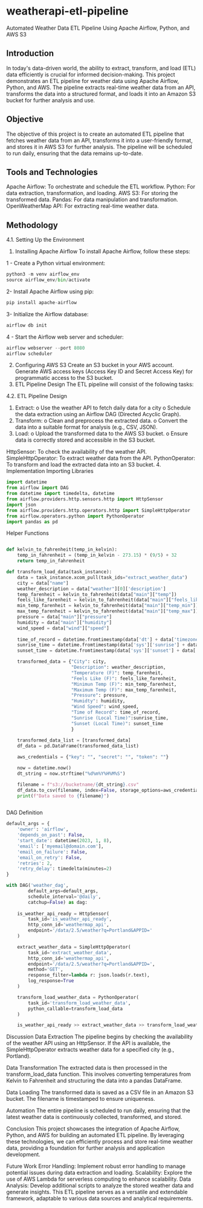 # weatherapi-etl-pipeline
Automated Weather Data ETL Pipeline Using Apache Airflow, Python, and AWS S3


## Introduction

In today's data-driven world, the ability to extract, transform, and load (ETL) data efficiently is crucial for informed decision-making. This project demonstrates an ETL pipeline for weather data using Apache Airflow, Python, and AWS. The pipeline extracts real-time weather data from an API, transforms the data into a structured format, and loads it into an Amazon S3 bucket for further analysis and use.


## Objective

The objective of this project is to create an automated ETL pipeline that fetches weather data from an API, transforms it into a user-friendly format, and stores it in AWS S3 for further analysis. The pipeline will be scheduled to run daily, ensuring that the data remains up-to-date.


## Tools and Technologies

Apache Airflow: To orchestrate and schedule the ETL workflow.
Python: For data extraction, transformation, and loading.
AWS S3: For storing the transformed data.
Pandas: For data manipulation and transformation.
OpenWeatherMap API: For extracting real-time weather data.


## Methodology

4.1. Setting Up the Environment

1. Installing Apache Airflow
To install Apache Airflow, follow these steps:

1 - Create a Python virtual environment:

```python
python3 -m venv airflow_env
source airflow_env/bin/activate
```


2- Install Apache Airflow using pip:

```python
pip install apache-airflow

```


3- Initialize the Airflow database:

```python
airflow db init

```

4 - Start the Airflow web server and scheduler:

```python
airflow webserver --port 8080
airflow scheduler
```


2. Configuring AWS S3
Create an S3 bucket in your AWS account.
Generate AWS access keys (Access Key ID and Secret Access Key) for programmatic access to the S3 bucket.
3. ETL Pipeline Design
The ETL pipeline will consist of the following tasks:



4.2. ETL Pipeline Design
1.	Extract:
o	Use the weather API to fetch daily data for a city
o	Schedule the data extraction using an Airflow DAG (Directed Acyclic Graph).
2.	Transform:
o	Clean and preprocess the extracted data.
o	Convert the data into a suitable format for analysis (e.g., CSV, JSON).
3.	Load:
o	Upload the transformed data to the AWS S3 bucket.
o	Ensure data is correctly stored and accessible in the S3 bucket.

HttpSensor: To check the availability of the weather API.
SimpleHttpOperator: To extract weather data from the API.
PythonOperator: To transform and load the extracted data into an S3 bucket.
4. Implementation
Importing Libraries

```python
import datetime
from airflow import DAG
from datetime import timedelta, datetime
from airflow.providers.http.sensors.http import HttpSensor
import json
from airflow.providers.http.operators.http import SimpleHttpOperator
from airflow.operators.python import PythonOperator
import pandas as pd

```


Helper Functions


```python

def kelvin_to_fahrenheit(temp_in_kelvin):
    temp_in_fahrenheit = (temp_in_kelvin - 273.15) * (9/5) + 32
    return temp_in_fahrenheit

def transform_load_data(task_instance):
    data = task_instance.xcom_pull(task_ids="extract_weather_data")
    city = data["name"]
    weather_description = data["weather"][0]['description']
    temp_farenheit = kelvin_to_fahrenheit(data["main"]["temp"])
    feels_like_farenheit = kelvin_to_fahrenheit(data["main"]["feels_like"])
    min_temp_farenheit = kelvin_to_fahrenheit(data["main"]["temp_min"])
    max_temp_farenheit = kelvin_to_fahrenheit(data["main"]["temp_max"])
    pressure = data["main"]["pressure"]
    humidity = data["main"]["humidity"]
    wind_speed = data["wind"]["speed"]
    
    time_of_record = datetime.fromtimestamp(data['dt'] + data['timezone'])
    sunrise_time = datetime.fromtimestamp(data['sys']['sunrise'] + data['timezone'])
    sunset_time = datetime.fromtimestamp(data['sys']['sunset'] + data['timezone'])

    transformed_data = {"City": city,
                        "Description": weather_description,
                        "Temperature (F)": temp_farenheit,
                        "Feels Like (F)": feels_like_farenheit,
                        "Minimun Temp (F)": min_temp_farenheit,
                        "Maximum Temp (F)": max_temp_farenheit,
                        "Pressure": pressure,
                        "Humidty": humidity,
                        "Wind Speed": wind_speed,
                        "Time of Record": time_of_record,
                        "Sunrise (Local Time)":sunrise_time,
                        "Sunset (Local Time)": sunset_time                        
                        }
    
    transformed_data_list = [transformed_data]
    df_data = pd.DataFrame(transformed_data_list)

    aws_credentials = {"key": "", "secret": "", "token": ""}

    now = datetime.now()
    dt_string = now.strftime("%d%m%Y%H%M%S")

    filename = f"s3://bucketname/{dt_string}.csv"
    df_data.to_csv(filename, index=False, storage_options=aws_credentials)
    print(f"Data saved to {filename}")



```



DAG Definition

```python
default_args = {
    'owner': 'airflow',
    'depends_on_past': False,
    'start_date': datetime(2023, 1, 8),
    'email': ['myemail@domain.com'],
    'email_on_failure': False,
    'email_on_retry': False,
    'retries': 2,
    'retry_delay': timedelta(minutes=2)
}

with DAG('weather_dag',
        default_args=default_args,
        schedule_interval='@daily',
        catchup=False) as dag:
    
    is_weather_api_ready = HttpSensor(
        task_id='is_weather_api_ready',
        http_conn_id='weathermap_api',
        endpoint='/data/2.5/weather?q=Portland&APPID='
    )

    extract_weather_data = SimpleHttpOperator(
        task_id='extract_weather_data',
        http_conn_id='weathermap_api',
        endpoint='/data/2.5/weather?q=Portland&APPID=',
        method='GET',
        response_filter=lambda r: json.loads(r.text),
        log_response=True
    )

    transform_load_weather_data = PythonOperator(
        task_id='transform_load_weather_data',
        python_callable=transform_load_data
    )

    is_weather_api_ready >> extract_weather_data >> transform_load_weather_data

```


Discussion
Data Extraction
The pipeline begins by checking the availability of the weather API using an HttpSensor. If the API is available, the SimpleHttpOperator extracts weather data for a specified city (e.g., Portland).

Data Transformation
The extracted data is then processed in the transform_load_data function. This involves converting temperatures from Kelvin to Fahrenheit and structuring the data into a pandas DataFrame.

Data Loading
The transformed data is saved as a CSV file in an Amazon S3 bucket. The filename is timestamped to ensure uniqueness.

Automation
The entire pipeline is scheduled to run daily, ensuring that the latest weather data is continuously collected, transformed, and stored.

Conclusion
This project showcases the integration of Apache Airflow, Python, and AWS for building an automated ETL pipeline. By leveraging these technologies, we can efficiently process and store real-time weather data, providing a foundation for further analysis and application development.

Future Work
Error Handling: Implement robust error handling to manage potential issues during data extraction and loading.
Scalability: Explore the use of AWS Lambda for serverless computing to enhance scalability.
Data Analysis: Develop additional scripts to analyze the stored weather data and generate insights.
This ETL pipeline serves as a versatile and extendable framework, adaptable to various data sources and analytical requirements.

